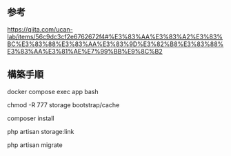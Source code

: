 ## 参考
https://qiita.com/ucan-lab/items/56c9dc3cf2e6762672f4#%E3%83%AA%E3%83%A2%E3%83%BC%E3%83%88%E3%83%AA%E3%83%9D%E3%82%B8%E3%83%88%E3%83%AA%E3%81%AE%E7%99%BB%E9%8C%B2

## 構築手順
docker compose exec app bash

chmod -R 777 storage bootstrap/cache

composer install

php artisan storage:link

php artisan migrate